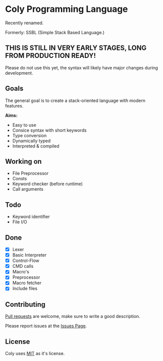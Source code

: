 # Coly Programming Language
Recently renamed.

Formerly: SSBL (Simple Stack Based Language.)

## THIS IS STILL IN VERY EARLY STAGES, LONG FROM PRODUCTION READY!
Please do not use this yet, the syntax will likely have major changes during development.

## Goals
The general goal is to create a stack-oriented language with modern features.

**Aims:**

- Easy to use
- Consice syntax with short keywords
- Type conversion
- Dynamically typed
- Interpreted & compiled

## Working on
- File Preprocessor
- Consts
- Keyword checker (before runtime)
- Call arguments

## Todo
- Keyword identifier
- File I/O

## Done
- [x] Lexer
- [x] Basic Interpreter
- [x] Control-Flow
- [x] CMD calls
- [x] Macro's
- [x] Preprocessor
- [x] Macro fetcher 
- [x] Include files

## Contributing
[Pull requests](https://github.com/AaronMarcusDev/ssbl/pulls) are welcome, make sure to write a good description.

Please report issues at the [Issues Page](https://github.com/AaronMarcusDev/ssbl/issues).

## License
Coly uses [MIT](https://choosealicense.com/licenses/mit/) as it's license.
